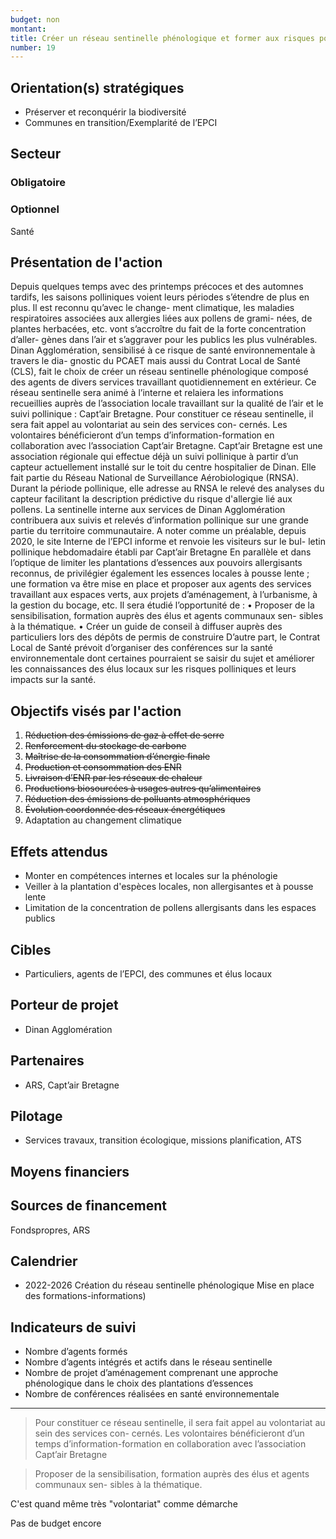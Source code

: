 ```yaml
---
budget: non
montant:
title: Créer un réseau sentinelle phénologique et former aux risques polliniques
number: 19
---
```


## Orientation(s) stratégiques

- Préserver et reconquérir la biodiversité
- Communes en transition/Exemplarité de l’EPCI

## Secteur
### Obligatoire



### Optionnel

Santé

## Présentation de l'action

Depuis quelques temps avec des printemps précoces et des automnes tardifs, les saisons polliniques voient leurs périodes s’étendre de plus en plus. Il est reconnu qu’avec le change- ment climatique, les maladies respiratoires associées aux allergies liées aux pollens de grami- nées, de plantes herbacées, etc. vont s’accroître du fait de la forte concentration d’aller- gènes dans l’air et s’aggraver pour les publics les plus vulnérables.
Dinan Agglomération, sensibilisé à ce risque de santé environnementale à travers le dia- gnostic du PCAET mais aussi du Contrat Local de Santé (CLS), fait le choix de créer un réseau sentinelle phénologique composé des agents de divers services travaillant quotidiennement en extérieur.
Ce réseau sentinelle sera animé à l’interne et relaiera les informations recueillies auprès de l’association locale travaillant sur la qualité de l’air et le suivi pollinique : Capt’air Bretagne.
Pour constituer ce réseau sentinelle, il sera fait appel au volontariat au sein des services con- cernés. Les volontaires bénéficieront d’un temps d’information-formation en collaboration avec l’association Capt’air Bretagne.
Capt’air Bretagne est une association régionale qui effectue déjà un suivi pollinique à partir d’un capteur actuellement installé sur le toit du centre hospitalier de Dinan. Elle fait partie du Réseau National de Surveillance Aérobiologique (RNSA). Durant la période pollinique, elle adresse au RNSA le relevé des analyses du capteur facilitant la description prédictive du risque d'allergie lié aux pollens.
La sentinelle interne aux services de Dinan Agglomération contribuera aux suivis et relevés d’information pollinique sur une grande partie du territoire communautaire. A noter comme un préalable, depuis 2020, le site Interne de l’EPCI informe et renvoie les visiteurs sur le bul- letin pollinique hebdomadaire établi par Capt’air Bretagne
En parallèle et dans l’optique de limiter les plantations d’essences aux pouvoirs allergisants
reconnus, de privilégier également les essences locales à pousse lente ; une formation va être mise en place et proposer aux agents des services travaillant aux espaces verts, aux projets d’aménagement, à l’urbanisme, à la gestion du bocage, etc.
Il sera étudié l’opportunité de :
• Proposer de la sensibilisation, formation auprès des élus et agents communaux sen- sibles à la thématique.
• Créer un guide de conseil à diffuser auprès des particuliers lors des dépôts de permis de construire
D’autre part, le Contrat Local de Santé prévoit d’organiser des conférences sur la santé environnementale dont certaines pourraient se saisir du sujet et améliorer les connaissances des élus locaux sur les risques polliniques et leurs impacts sur la santé.

## Objectifs visés par l'action


1. ~~Réduction des émissions de gaz à effet de serre~~
2. ~~Renforcement du stockage de carbone~~
3. ~~Maîtrise de la consommation d’énergie finale~~
4. ~~Production et consommation des ENR~~
5. ~~Livraison d’ENR par les réseaux de chaleur~~
6. ~~Productions biosourcées à usages autres qu’alimentaires~~
7. ~~Réduction des émissions de polluants atmosphériques~~
8. ~~Évolution coordonnée des réseaux énergétiques~~
9. Adaptation au changement climatique


## Effets attendus

- Monter en compétences internes et locales sur la phénologie
- Veiller à la plantation d'espèces locales, non allergisantes et à pousse lente
- Limitation de la concentration de pollens allergisants dans les espaces publics


## Cibles

- Particuliers, agents de l’EPCI, des communes et élus locaux

## Porteur de projet

- Dinan Agglomération

## Partenaires

- ARS, Capt’air Bretagne

## Pilotage

- Services travaux, transition écologique, missions planification, ATS

## Moyens financiers



## Sources de financement

Fondspropres, ARS

## Calendrier

- 2022-2026 Création du réseau sentinelle phénologique Mise en place des formations-informations)

## Indicateurs de suivi

- Nombre d’agents formés
- Nombre d’agents intégrés et actifs dans le réseau sentinelle
- Nombre de projet d’aménagement comprenant une approche phénologique dans le choix des plantations d’essences
- Nombre de conférences réalisées en santé environnementale

---
> Pour constituer ce réseau sentinelle, il sera fait appel au volontariat au sein des services con- cernés. Les volontaires bénéficieront d’un temps d’information-formation en collaboration avec l’association Capt’air Bretagne

> Proposer de la sensibilisation, formation auprès des élus et agents communaux sen- sibles à la thématique.

C'est quand même très "volontariat" comme démarche

Pas de budget encore
